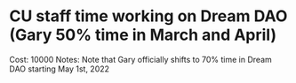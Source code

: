 # CU staff time working on Dream DAO (Gary 50% time in March and April)

Cost: 10000
Notes: Note that Gary officially shifts to 70% time in Dream DAO starting May 1st, 2022